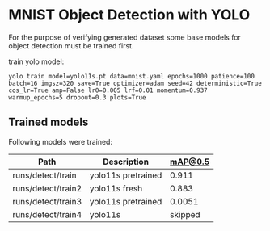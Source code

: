 # MNIST Object Detection with YOLO

For the purpose of verifying generated dataset some base models for object detection must be trained first.

train yolo model:
```
yolo train model=yolo11s.pt data=mnist.yaml epochs=1000 patience=100 batch=16 imgsz=320 save=True optimizer=adam seed=42 deterministic=True cos_lr=True amp=False lr0=0.005 lrf=0.01 momentum=0.937 warmup_epochs=5 dropout=0.3 plots=True
```

## Trained models

Following models were trained:

| Path | Description | mAP@0.5 |
| ---- | ----------- | ------- |
| runs/detect/train | yolo11s pretrained | 0.911 |
| runs/detect/train2 | yolo11s fresh | 0.883 |
| runs/detect/train3 | yolo11s pretrained | 0.0051 |
| runs/detect/train4 | yolo11s | skipped |

